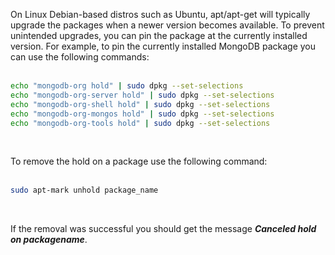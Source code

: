 <!-- TITLE: How to Hold or Unhold an Installed Software Package -->

On Linux Debian-based distros such as Ubuntu, apt/apt-get will typically upgrade the packages when a newer version becomes available. To prevent unintended upgrades, you can pin the package at the currently installed version. For example, to pin the currently installed MongoDB package you can use the following commands:<br /><br />

```bash
echo "mongodb-org hold" | sudo dpkg --set-selections
echo "mongodb-org-server hold" | sudo dpkg --set-selections
echo "mongodb-org-shell hold" | sudo dpkg --set-selections
echo "mongodb-org-mongos hold" | sudo dpkg --set-selections
echo "mongodb-org-tools hold" | sudo dpkg --set-selections
```
<br />

To remove the hold on a package use the following command:<br /><br />

```bash
sudo apt-mark unhold package_name
```
<br />

If the removal was successful you should get the message ***Canceled hold on packagename***.